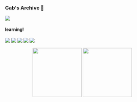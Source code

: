 ### Gab's Archive 🦋 ### 
<a href="https://www.linkedin.com/in/gabriela-fernandes-715577266/" target="_blank"><img src="https://img.shields.io/badge/LinkedIn-0077B5?style=for-the-badge&logo=linkedin&logoColor=white"></a>

#### learning!
<a href="[![JavaScript]"><img src="https://img.shields.io/badge/JavaScript-323330?style=for-the-badge&logo=javascript&logoColor=F7DF1E"></a>
<a href="[![HTML]"><img src="https://img.shields.io/badge/HTML5-E34F26?style=for-the-badge&logo=html5&logoColor=white"></a>
<a href="[![CSS]"><img src="https://img.shields.io/badge/CSS3-1572B6?style=for-the-badge&logo=css3&logoColor=white"></a>
<a href="[![JAVA]"><img src="https://img.shields.io/badge/Java-ED8B00?style=for-the-badge&logo=java&logoColor=white"></a>
<a href="[![MYSQL]"><img src="https://img.shields.io/badge/MySQL-00000F?style=for-the-badge&logo=mysql&logoColor=white"></a>

<div style="display: inline_block" align="center">
  <img height="160em" src="https://github-readme-stats.vercel.app/api?username=gabfernandes8&show_icons=true&theme=cobalt&include_all_commits=true&count_private=true"/>
  <img height="160em" src="https://github-readme-stats.vercel.app/api/top-langs/?username=gabfernandes8&layout=compact&langs_count=7&theme=cobalt"/>
</div>
